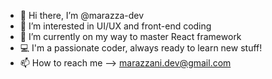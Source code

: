 - 👋 Hi there, I’m @marazza-dev
- 👀 I’m interested in UI/UX and front-end coding
- 🌱 I’m currently on my way to master React framework
- 💻 I'm a passionate coder, always ready to learn new stuff! 
- 📫 How to reach me --> marazzani.dev@gmail.com

<!---
marazza-dev/marazza-dev is a ✨ special ✨ repository because its `README.md` (this file) appears on your GitHub profile.
You can click the Preview link to take a look at your changes.
--->
